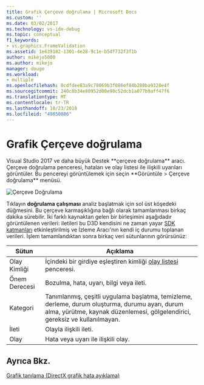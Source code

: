 ```yaml
---
title: Grafik Çerçeve doğrulama | Microsoft Docs
ms.custom: ''
ms.date: 03/02/2017
ms.technology: vs-ide-debug
ms.topic: conceptual
f1_keywords:
- vs.graphics.FrameValidation
ms.assetid: 1e639182-1301-4e28-9c1e-b5df732f3f1b
author: mikejo5000
ms.author: mikejo
manager: douge
ms.workload:
- multiple
ms.openlocfilehash: 0cdfdee83a9c78069b3f086ef84b280ba9328e4f
ms.sourcegitcommit: 240c8b34e80952d00e90c52dcb1a077b9aff47f6
ms.translationtype: MT
ms.contentlocale: tr-TR
ms.lasthandoff: 10/23/2018
ms.locfileid: "49850886"
---
```

# <a name="graphics-frame-validation"></a>Grafik Çerçeve doğrulama
<!-- VERSIONLESS --> Visual Studio 2017 ve daha büyük Destek **çerçeve doğrulama** aracı.  Çerçeve doğrulama penceresi, hataları ve olay listesi ile ilişkili uyarıları görüntüler.  Bu pencereyi görüntülemek için seçin **Görüntüle > Çerçeve doğrulama** menüsü.

![Çerçeve Doğrulama](media/gfx_diag_frame_validation.png)

Tıklayın **doğrulama çalışması** analiz başlatmak için sol üst köşedeki düğmesini.  Bu çerçeve karmaşıklığına bağlı olarak tamamlanması birkaç dakika sürebilir.  İki farklı kaynaktan gelen bir birleşimini aşağıdadır görüntülenen verileri: iletileri bu D3D kendisini ne zaman yayar [SDK katmanları](/windows/desktop/direct3d11/overviews-direct3d-11-devices-layers) etkinleştirilmiş ve İzleme Aracı'nın kendi iç durumu toplanan verileri. İşlem tamamlandıktan sonra birkaç veri sütunlarının görürsünüz:


| **Sütun** | **Açıklama** |
|------------| - |
| Olay Kimliği | İçindeki bir girdiye eşleştiren kimliği [olay listesi](graphics-event-list.md) penceresi. |
| Önem Derecesi | Bozulma, hata, uyarı, bilgi veya ileti. |
| Kategori | Tanımlanmış, çeşitli uygulama başlatma, temizleme, derleme, durum oluşturma, durumu ayarı, durum alma, yürütme, kaynak düzenlemesi, gölgelendirici, gereksiz ve kullanılmayan. |
| İleti | Olayla ilişkili ileti. |
| Olay | Hata veya uyarı ile ilişkili olay. |

## <a name="see-also"></a>Ayrıca Bkz.  
[Grafik tanılama (DirectX grafik hata ayıklama)](visual-studio-graphics-diagnostics.md)   
<!-- /VERSIONLESS -->